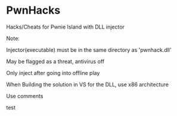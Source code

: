 # PwnHacks
Hacks/Cheats for Pwnie Island with DLL injector

Note:

Injector(executable) must be in the same directory as 'pwnhack.dll'

May be flagged as a threat, antivirus off

Only inject after going into offline play

When Building the solution in VS for the DLL, use x86 architecture

Use comments

test
